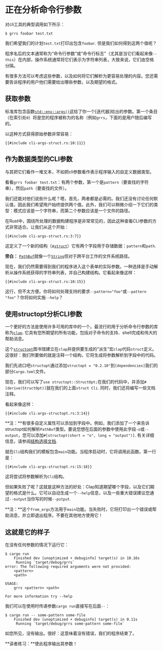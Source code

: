 # 正在分析命令行参数

对cli工具的典型调用如下所示：

```console
$ grrs foobar test.txt
```

我们希望我们的计划`test.txt`打印出包含`foobar`. 但是我们如何得到这两个值呢？

程序名后的文本通常称为“命令行参数”或“命令行标志”（尤其是当它们看起来像`--this`）在内部，操作系统通常将它们表示为字符串列表，大致来说，它们由空格分隔。

有很多方法可以考虑这些参数，以及如何将它们解析为更容易处理的内容。您还需要告诉程序的用户他们需要给出哪些参数，以及期望的格式。

## 获取参数

标准库包含函数[`std::env::args()`]这给了你一个[迭代器]给出的参数。第一个条目（在索引处`0`）将是您的程序被称为的名称（例如`grrs`，下面的是用户随后编写的。

[`std::env::args()`]: https://doc.rust-lang.org/1.31.0/std/env/fn.args.html

[iterator]: https://doc.rust-lang.org/1.31.0/std/iter/index.html

以这种方式获得原始参数非常容易：

```rust,ignore
{{#include cli-args-struct.rs:10:11}}
```

## 作为数据类型的CLI参数

与其把它们看作一堆文本，不如把cli参数看作表示程序输入的自定义数据类型。

看看`grrs foobar test.txt`：有两个参数，第一个是`pattern`（要查找的字符串），然后`path`（要查找的文件）。

我们还能对他们说些什么呢？嗯，首先，两者都是必需的。我们还没有讨论任何默认值，因此我们希望用户始终提供两个值。此外，我们可以稍微介绍一下它们的类型：模式应该是一个字符串，而第二个参数应该是一个文件的路径。

在Rust中，围绕所处理的数据构建程序是非常常见的，因此这种查看CLI参数的方式非常适合。让我们从这个开始：

```rust,ignore
{{#include cli-args-struct.rs:3:7}}
```

这定义了一个新的结构（a[`struct`]）它有两个字段用于存储数据：`pattern`和`path`.

[`struct`]: https://doc.rust-lang.org/1.31.0/book/ch05-00-structs.html

<aside>

**旁白：**
[`PathBuf`]就像一个[`String`]但对于跨平台工作的文件系统路径。

[`pathbuf`]: https://doc.rust-lang.org/1.31.0/std/path/struct.PathBuf.html

[`string`]: https://doc.rust-lang.org/1.31.0/std/string/struct.String.html

</aside>

现在，我们仍然需要得到我们的程序进入这个表单的实际参数。一种选择是手动解析从操作系统获得的字符串列表，并自己构建结构。它看起来像这样：

```rust,ignore
{{#include cli-args-struct.rs:10:15}}
```

这行，但不太方便。你将如何处理支持的要求`--pattern="foo"`或`--pattern "foo"`？你将如何实施`--help`？

## 使用structopt分析CLI参数

一个更好的方法是使用许多可用的库中的一个。最流行的用于分析命令行参数的库称为[`clap`]. 它具有您所期望的所有功能，包括对子命令的支持、shell完成和伟大的帮助消息。

这个[`structopt`]图书馆建立在`clap`并提供要生成的“派生”宏`clap`代码`struct`定义。这很好：我们所要做的就是注释一个结构，它将生成将参数解析到字段中的代码。

[`clap`]: https://clap.rs/

[`structopt`]: https://docs.rs/structopt

我们先进口吧`structopt`通过添加`structopt = "0.2.10"`到`[dependencies]`我们的部分`Cargo.toml`文件。

现在，我们可以写了`use structopt::StructOpt;`在我们的代码中，并添加`#[derive(StructOpt)]`就在我们的上面`struct Cli`. 同时，我们还将编写一些文档注释。

看起来像这样：

```rust,ignore
{{#include cli-args-structopt.rs:3:14}}
```

<aside class="node">

**注：**有很多自定义属性可以添加到字段中。例如，我们添加了一个来告诉structopt如何解析`PathBuf`类型。要说您想在后面的参数中使用此字段`-o`或`--output`，您可以添加`#[structopt(short = "o", long = "output")]`. 有关详细信息，请参阅[结构选择文档][`structopt`].

</aside>

就在`Cli`结构我们的模板包含`main`功能。当程序启动时，它将调用此函数。第一行是：

```rust,ignore
{{#include cli-args-structopt.rs:15:18}}
```

这将尝试将参数解析为`Cli`结构。

但如果失败了呢？这就是这种方法的好处：Clap知道期望哪个字段，以及它们期望的格式是什么。它可以自动生成一个`--help`信息，以及一些重大错误建议您通过`--output`当你写的时候`--putput`.

<aside class="note">

**注：**这个`from_args`方法用于`main`功能。当失败时，它将打印出一个错误或帮助消息，并立即退出程序。不要在其他地方使用它！

</aside>

## 这就是它的样子

在没有任何参数的情况下运行它：

```console
$ cargo run
    Finished dev [unoptimized + debuginfo] target(s) in 10.16s
     Running `target/debug/grrs`
error: The following required arguments were not provided:
    <pattern>
    <path>

USAGE:
    grrs <pattern> <path>

For more information try --help
```

我们可以在使用时传递参数`cargo run`直接写在后面`--`：

```console
$ cargo run -- some-pattern some-file
    Finished dev [unoptimized + debuginfo] target(s) in 0.11s
     Running `target/debug/grrs some-pattern some-file`
```

如您所见，没有输出。很好：这意味着没有错误，我们的程序结束了。

<aside class="exercise">

**读者练习：**使此程序输出其参数！

</aside>
